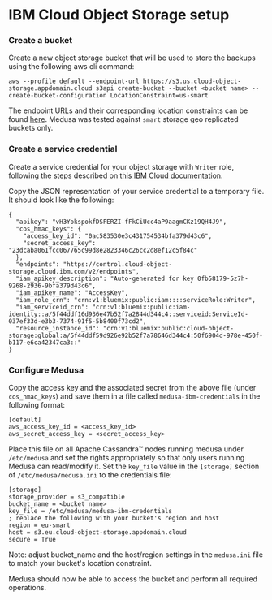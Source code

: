 IBM Cloud Object Storage setup
==============================

### Create a bucket

Create a new object storage bucket that will be used to store the backups using the following aws cli command:

```
aws --profile default --endpoint-url https://s3.us.cloud-object-storage.appdomain.cloud s3api create-bucket --bucket <bucket name> --create-bucket-configuration LocationConstraint=us-smart
```

The endpoint URLs and their corresponding location constraints can be found [here](https://github.com/thelastpickle/cassandra-medusa/blob/v0.8.1/medusa/libcloud/storage/drivers/ibm.py#L28-L123). Medusa was tested against `smart` storage geo replicated buckets only.

### Create a service credential

Create a service credential for your object storage with `Writer` role, following the steps described on [this IBM Cloud documentation](https://cloud.ibm.com/docs/cloud-object-storage/iam?topic=cloud-object-storage-service-credentials).

Copy the JSON representation of your service credential to a temporary file. It should look like the following:


```
{
  "apikey": "vH3YokspokfDSFERZI-fFkCiUcc4aP9aagmCKz19QH4J9",
  "cos_hmac_keys": {
    "access_key_id": "0ac583530e3c431754534bfa379d43c6",
    "secret_access_key": "23dcaba061fcc067765c99d8e2823346c26cc2d8ef12c5f84c"
  },
  "endpoints": "https://control.cloud-object-storage.cloud.ibm.com/v2/endpoints",
  "iam_apikey_description": "Auto-generated for key 0fb58179-5z7h-9268-2936-9bfa379d43c6",
  "iam_apikey_name": "AccessKey",
  "iam_role_crn": "crn:v1:bluemix:public:iam::::serviceRole:Writer",
  "iam_serviceid_crn": "crn:v1:bluemix:public:iam-identity::a/5f44ddf16d936e47b52f7a2844d344c4::serviceid:ServiceId-037ef33d-e3b3-7374-91f5-5b8400f73cd2",
  "resource_instance_id": "crn:v1:bluemix:public:cloud-object-storage:global:a/5f44ddf59d926e92b52f7a78646d344c4:50f6904d-978e-450f-b117-e6ca42347ca3::"
}
```

### Configure Medusa

Copy the access key and the associated secret from the above file (under `cos_hmac_keys`) and save them in a file called `medusa-ibm-credentials` in the following format:

```
[default]
aws_access_key_id = <access_key_id>
aws_secret_access_key = <secret_access_key>
```

Place this file on all Apache Cassandra™ nodes running medusa under `/etc/medusa` and set the rights appropriately so that only users running Medusa can read/modify it.
Set the `key_file` value in the `[storage]` section of `/etc/medusa/medusa.ini` to the credentials file:  

```
[storage]
storage_provider = s3_compatible
bucket_name = <bucket name>
key_file = /etc/medusa/medusa-ibm-credentials
; replace the following with your bucket's region and host
region = eu-smart
host = s3.eu.cloud-object-storage.appdomain.cloud
secure = True
```

Note: adjust bucket_name and the host/region settings in the `medusa.ini` file to match your bucket's location constraint.

Medusa should now be able to access the bucket and perform all required operations.
